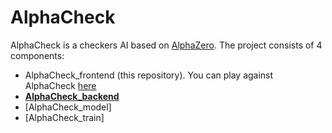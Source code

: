 # AlphaCheck

AlphaCheck is a checkers AI based on [AlphaZero](https://arxiv.org/abs/1712.01815). The project consists of 4 components:
 - AlphaCheck_frontend (this repository). You can play against AlphaCheck [here](https://ezzeddinesai.github.io/AlphaCheck_frontend/)
 - **[AlphaCheck_backend](https://github.com/EzzeddineSai/AlphaCheck_backend/)**
 - [AlphaCheck_model]
 - [AlphaCheck_train]
